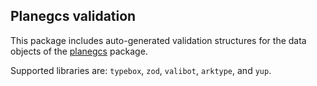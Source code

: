 ## Planegcs validation

This package includes auto-generated validation structures for the data objects of the [planegcs](https://github.com/Salusoft89/planegcs) package.

Supported libraries are: `typebox`, `zod`, `valibot`, `arktype`, and `yup`.
